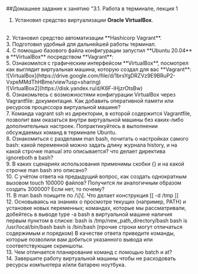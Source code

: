 ##Домашнее задание к занятию "3.1. Работа в терминале, лекция 1

1. Установил средство виртуализации **Oracle VirtualBox**.
</br>
2. Установил средство автоматизации **Hashicorp Vagrant**.
</br>
3. Подготовил удобный для дальнейшей работы терминал.
</br>
4. С помощью базового файла конфигурации запустил **Ubuntu 20.04** в **VirtualBox** посредством **Vagrant**:
</br>
5. Ознакомился с графическим интерфейсом **VirtualBox**, посмотрел как выглядит виртуальная машина, которую создал для вас **Vagrant**:
</br>
![VirtualBox](https://drive.google.com/file/d/1brsYgDRZVz9E9BRuP2-VxpeMMdThHBme/view?usp=sharing)
</br>
![VirtualBox2](https://disk.yandex.ru/d/K6F-lHjzrOtsBw)
</br>
6. Ознакомьтесь с возможностями конфигурации VirtualBox через Vagrantfile: документация. Как добавить оперативной памяти или ресурсов процессора виртуальной машине?
</br>
7. Команда vagrant ssh из директории, в которой содержится Vagrantfile, позволит вам оказаться внутри виртуальной машины без каких-либо дополнительных настроек. Попрактикуйтесь в выполнении обсуждаемых команд в терминале Ubuntu.
</br>
8. Ознакомиться с разделами man bash, почитать о настройках самого bash:
какой переменной можно задать длину журнала history, и на какой строчке manual это описывается?
что делает директива ignoreboth в bash?
</br>
9. В каких сценариях использования применимы скобки {} и на какой строчке man bash это описано?
</br>
10. С учётом ответа на предыдущий вопрос, как создать однократным вызовом touch 100000 файлов? Получится ли аналогичным образом создать 300000? Если нет, то почему?
</br>
11. В man bash поищите по /\[\[. Что делает конструкция [[ -d /tmp ]]
</br>
12. Основываясь на знаниях о просмотре текущих (например, PATH) и установке новых переменных; командах, которые мы рассматривали, добейтесь в выводе type -a bash в виртуальной машине наличия первым пунктом в списке:
bash is /tmp/new_path_directory/bash
bash is /usr/local/bin/bash
bash is /bin/bash
(прочие строки могут отличаться содержимым и порядком) В качестве ответа приведите команды, которые позволили вам добиться указанного вывода или соответствующие скриншоты.
</br>
13. Чем отличается планирование команд с помощью batch и at?
</br>
14. Завершите работу виртуальной машины чтобы не расходовать ресурсы компьютера и/или батарею ноутбука.


